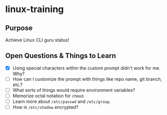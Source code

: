 # linux-training

## Purpose

Achieve Linux CLI guru status!

## Open Questions & Things to Learn

- [x] Using special characters within the custom prompt didn't work for me. Why?
- [ ] How can I customize the prompt with things like repo name, git branch, etc.?
- [ ] What sorts of things would require environment variables?
- [ ] Memorize octal notation for `chmod`.
- [ ] Learn more about `/etc/passwd` and `/etc/group`.
- [ ] How is `/etc/shadow` encrypted?